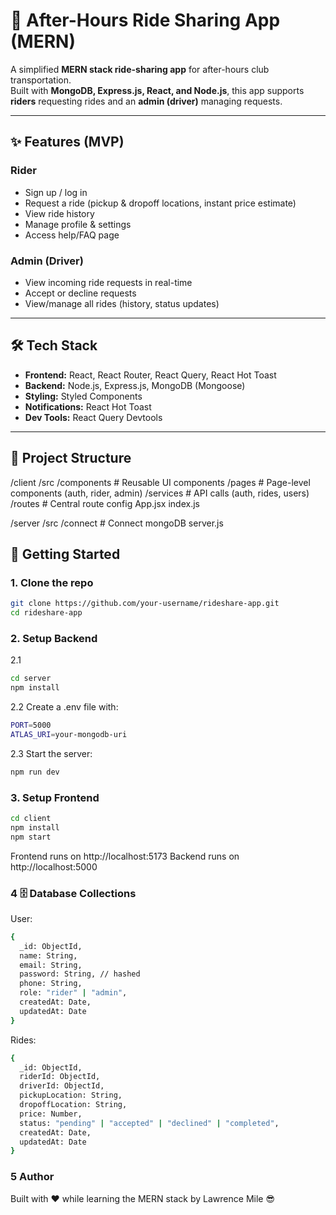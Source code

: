 # 🚖 After-Hours Ride Sharing App (MERN)

A simplified **MERN stack ride-sharing app** for after-hours club transportation.  
Built with **MongoDB, Express.js, React, and Node.js**, this app supports **riders** requesting rides and an **admin (driver)** managing requests.

---

## ✨ Features (MVP)

### Rider

- Sign up / log in
- Request a ride (pickup & dropoff locations, instant price estimate)
- View ride history
- Manage profile & settings
- Access help/FAQ page

### Admin (Driver)

- View incoming ride requests in real-time
- Accept or decline requests
- View/manage all rides (history, status updates)

---

## 🛠 Tech Stack

- **Frontend:** React, React Router, React Query, React Hot Toast
- **Backend:** Node.js, Express.js, MongoDB (Mongoose)
- **Styling:** Styled Components
- **Notifications:** React Hot Toast
- **Dev Tools:** React Query Devtools

---

## 📂 Project Structure

/client
/src
/components # Reusable UI components
/pages # Page-level components (auth, rider, admin)
/services # API calls (auth, rides, users)
/routes # Central route config
App.jsx
index.js

/server
/src
/connect # Connect mongoDB
server.js

## 🚀 Getting Started

### 1. Clone the repo
```bash
git clone https://github.com/your-username/rideshare-app.git
cd rideshare-app
```

### 2. Setup Backend
2.1
```bash
cd server
npm install
```

2.2 Create a .env file with:
```bash
PORT=5000
ATLAS_URI=your-mongodb-uri
```

2.3 Start the server:
```bash
npm run dev
```

### 3. Setup Frontend
```bash
cd client
npm install
npm start
```

Frontend runs on http://localhost:5173
Backend runs on http://localhost:5000

### 4 🗄 Database Collections
User:
```bash
{
  _id: ObjectId,
  name: String,
  email: String,
  password: String, // hashed
  phone: String,
  role: "rider" | "admin",
  createdAt: Date,
  updatedAt: Date
}
```

Rides:
```bash
{
  _id: ObjectId,
  riderId: ObjectId,
  driverId: ObjectId,
  pickupLocation: String,
  dropoffLocation: String,
  price: Number,
  status: "pending" | "accepted" | "declined" | "completed",
  createdAt: Date,
  updatedAt: Date
}
```
### 5 Author
Built with ❤️ while learning the MERN stack by Lawrence Mile 😎